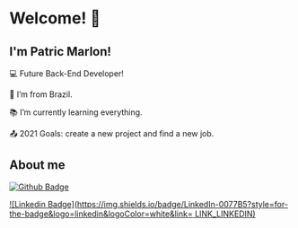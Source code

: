# Welcome! 👋

## I'm Patric Marlon!

:computer: Future Back-End Developer!

:house_with_garden:  I’m from Brazil.

:books:  I’m currently learning everything.

:outbox_tray: 2021 Goals: create a new project and find a new job.



## About me

[![Github Badge](https://img.shields.io/badge/-Github-000?style=flat-square&logo=Github&logoColor=white&link=LINK_GIT)](https://github.com/pmarlon)

[![Linkedin Badge](https://img.shields.io/badge/LinkedIn-0077B5?style=for-the-badge&logo=linkedin&logoColor=white&link= LINK_LINKEDIN)]( https://www.linkedin.com/in/patric-marlon-1409311b8/)
